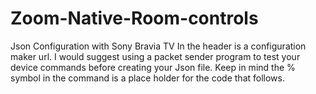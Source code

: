 # Zoom-Native-Room-controls
Json Configuration with Sony Bravia TV
In the header is a configuration maker url. 
I would suggest using a packet sender program to test your device commands before creating your Json file.
Keep in mind the % symbol in the command is a place holder for the code that follows.
